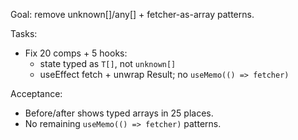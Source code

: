 Goal: remove unknown[]/any[] + fetcher-as-array patterns.

Tasks:
- Fix 20 comps + 5 hooks:
  - state typed as `T[]`, not `unknown[]`
  - useEffect fetch + unwrap Result<T>; no `useMemo(() => fetcher)`

Acceptance:
- Before/after shows typed arrays in 25 places.
- No remaining `useMemo(() => fetcher)` patterns.
